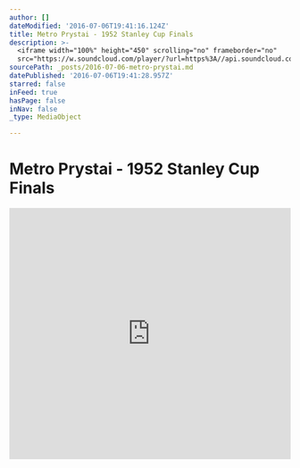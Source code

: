 ```yaml
---
author: []
dateModified: '2016-07-06T19:41:16.124Z'
title: Metro Prystai - 1952 Stanley Cup Finals
description: >-
  <iframe width="100%" height="450" scrolling="no" frameborder="no"
  src="https://w.soundcloud.com/player/?url=https%3A//api.soundcloud.com/tracks/96251438&amp;auto_play=false&amp;hide_related=false&amp;show_comments=true&amp;show_user=true&amp;show_reposts=false&amp;visual=true"></iframe>
sourcePath: _posts/2016-07-06-metro-prystai.md
datePublished: '2016-07-06T19:41:28.957Z'
starred: false
inFeed: true
hasPage: false
inNav: false
_type: MediaObject

---
```

# Metro Prystai - 1952 Stanley Cup Finals

<iframe width="100%" height="450" scrolling="no" frameborder="no" src="https://w.soundcloud.com/player/?url=https%3A//api.soundcloud.com/tracks/96251438&amp;auto\_play=false&amp;hide\_related=false&amp;show\_comments=true&amp;show\_user=true&amp;show\_reposts=false&amp;visual=true"\></iframe\>